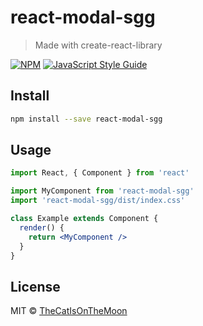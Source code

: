 # react-modal-sgg

> Made with create-react-library

[![NPM](https://img.shields.io/npm/v/react-modal-sgg.svg)](https://www.npmjs.com/package/react-modal-sgg) [![JavaScript Style Guide](https://img.shields.io/badge/code_style-standard-brightgreen.svg)](https://standardjs.com)

## Install

```bash
npm install --save react-modal-sgg
```

## Usage

```jsx
import React, { Component } from 'react'

import MyComponent from 'react-modal-sgg'
import 'react-modal-sgg/dist/index.css'

class Example extends Component {
  render() {
    return <MyComponent />
  }
}
```

## License

MIT © [TheCatIsOnTheMoon](https://github.com/TheCatIsOnTheMoon)
